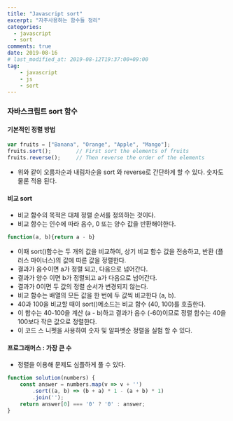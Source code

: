 ```yaml
---
title: "Javascript sort"
excerpt: "자주사용하는 함수들 정리"
categories: 
  - javascript
  - sort
comments: true
date: 2019-08-16
# last_modified_at: 2019-08-12T19:37:00+09:00
tag: 
    - javascript
    - js
    - sort
---
```


### 자바스크립트 sort 함수

#### 기본적인 정렬 방법
```javascript
var fruits = ["Banana", "Orange", "Apple", "Mango"];
fruits.sort();        // First sort the elements of fruits 
fruits.reverse();     // Then reverse the order of the elements
```
- 위와 같이 오름차순과 내림차순을 sort 와 reverse로 간단하게 할 수 있다. 숫자도 물론 적용 된다.

#### 비교 sort
- 비교 함수의 목적은 대체 정렬 순서를 정의하는 것이다.
- 비교 함수는 인수에 따라 음수, 0 또는 양수 값을 반환해야한다.
```javascript
function(a, b){return a - b}
```
- 이때 sort()함수는 두 개의 값을 비교하여, 상기 비교 함수 값을 전송하고, 반환 (플러스 마이너스)의 값에 따른 값을 정렬한다.
- 결과가 음수이면 a가 정렬 되고, 다음으로 넘어간다.
- 결과가 양수 이면 b가 정렬되고 a가 다음으로 넘어간다.
- 결과가 0이면 두 값의 정렬 순서가 변경되지 않는다.
- 비교 함수는 배열의 모든 값을 한 번에 두 값씩 비교한다 (a, b).
- 40과 100을 비교할 때이 sort()메소드는 비교 함수 (40, 100)를 호출한다.
- 이 함수는 40-100을 계산 (a - b)하고 결과가 음수 (-60)이므로 정렬 함수는 40을 100보다 작은 값으로 정렬한다.
- 이 코드 스 니펫을 사용하여 숫자 및 알파벳순 정렬을 실험 할 수 있다.

#### 프로그래머스 : 가장 큰 수
- 정렬을 이용해 문제도 심플하게 풀 수 있다.
```javascript
function solution(numbers) {
    const answer = numbers.map(v => v + '')
        .sort((a, b) => (b + a) * 1 - (a + b) * 1)
        .join('');
    return answer[0] === '0' ? '0' : answer;
}
```